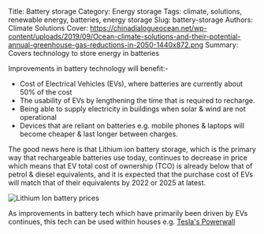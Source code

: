 Title: Battery storage
Category: Energy storage
Tags: climate, solutions, renewable energy, batteries, energy storage
Slug: battery-storage
Authors: Climate Solutions
Cover: https://chinadialogueocean.net/wp-content/uploads/2019/09/Ocean-climate-solutions-and-their-potential-annual-greenhouse-gas-reductions-in-2050-1440x872.png
Summary: Covers technology to store energy in batteries

Improvements in battery technology will benefit:-

* Cost of Electrical Vehicles (EVs), where batteries are currently about 50% of the cost
* The usability of EVs by lengthening the time that is required to recharge.
* Being able to supply electricity in buildings when solar & wind are not operational
* Devices that are reliant on batteries e.g. mobile phones & laptops will become cheaper & last longer between charges.

The good news here is that Lithium ion battery storage, which is the primary way that rechargeable batteries use today,  continues to decrease in price 
which means that EV total cost of ownership (TCO) is already below that of petrol & diesel equivalents, and it is expected that the 
purchase cost of EVs will match that of their equivalents by 2022 or 2025 at latest.  

![Lithium Ion battery prices](https://assets.bbhub.io/professional/sites/24/Capture2.jpg)

As improvements in battery tech which have primarily been driven by EVs continues, this tech can be used within houses 
e.g. [Tesla's Powerwall](https://jpsrenewableenergy.co.uk/powerwall/)


